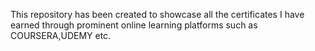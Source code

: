 
This repository has been created to showcase all the certificates I have earned through prominent online learning platforms such as
COURSERA,UDEMY etc.
